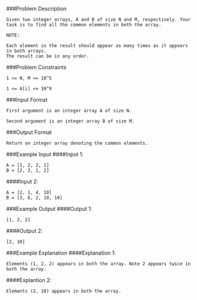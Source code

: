 ###Problem Description
```
Given two integer arrays, A and B of size N and M, respectively. Your task is to find all the common elements in both the array.

NOTE:

Each element in the result should appear as many times as it appears in both arrays.
The result can be in any order.
```

###Problem Constraints
```
1 <= N, M <= 10^5

1 <= A[i] <= 10^9
```


###Input Format
```
First argument is an integer array A of size N.

Second argument is an integer array B of size M.
```


###Output Format
```
Return an integer array denoting the common elements.
```


###Example Input
####Input 1:

```
A = [1, 2, 2, 1]
B = [2, 3, 1, 2]
```
####Input 2:

```
A = [2, 1, 4, 10]
B = [3, 6, 2, 10, 10]
```

###Example Output
####Output 1:

```
[1, 2, 2]
```
####Output 2:

```
[2, 10]
```


###Example Explanation
####Explanation 1:

```
Elements (1, 2, 2) appears in both the array. Note 2 appears twice in both the array.
```
####Explantion 2:

```
Elements (2, 10) appears in both the array.
```